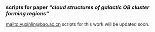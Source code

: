### scripts for paper *"cloud structures of galactic OB cluster forming regions"*
<mailto:yuxinlin@bao.ac.cn>
scripts for this work will be updated soon.
